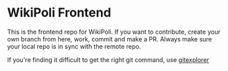# WikiPoli Frontend

This is the frontend repo for WikiPoli. If you want to contribute, create your own branch from here, work, commit and make a PR. Always make sure your local repo is in sync with the remote repo. 

If you're finding it difficult to get the right git command, use [gitexplorer](https://gitexplorer.com)
